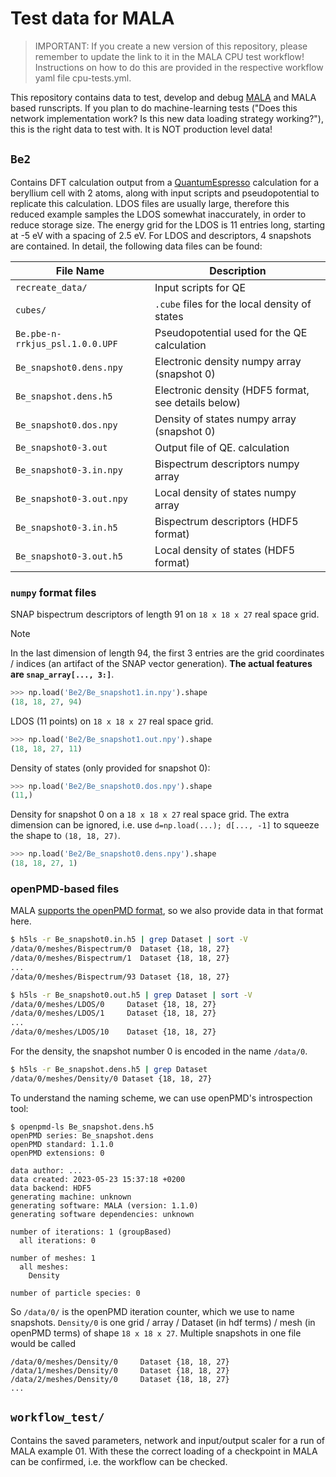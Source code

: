 # Test data for MALA

> IMPORTANT: If you create a new version of this repository, please remember to update the link
> to it in the MALA CPU test workflow! Instructions on how to do this are provided in the respective
> workflow yaml file cpu-tests.yml.

This repository contains data to test, develop and debug
[MALA](https://github.com/mala-project/mala) and MALA based runscripts. If you
plan to do machine-learning tests ("Does this network implementation work? Is
this new data loading strategy working?"), this is the right data to test with.
It is NOT production level data!

## `Be2`

Contains DFT calculation output from a
[QuantumEspresso](https://www.quantum-espresso.org/) calculation for a
beryllium cell with 2 atoms, along with input scripts and pseudopotential to
replicate this calculation. LDOS files are usually large, therefore this
reduced example samples the LDOS somewhat inaccurately, in order to reduce
storage size. The energy grid for the LDOS is 11 entries long, starting at
-5 eV with a spacing of 2.5 eV. For LDOS and descriptors, 4 snapshots are
contained. In detail, the following data files can be found:

File Name                       | Description
-|-
`recreate_data/`                | Input scripts for QE
`cubes/`                        | `.cube` files for the local density of states
`Be.pbe-n-rrkjus_psl.1.0.0.UPF` | Pseudopotential used for the QE calculation
`Be_snapshot0.dens.npy`         | Electronic density numpy array (snapshot 0)
`Be_snapshot.dens.h5`           | Electronic density (HDF5 format, see details below)
`Be_snapshot0.dos.npy`          | Density of states numpy array (snapshot 0)
`Be_snapshot0-3.out`            | Output file of QE. calculation
`Be_snapshot0-3.in.npy`         | Bispectrum descriptors numpy array
`Be_snapshot0-3.out.npy`        | Local density of states numpy array
`Be_snapshot0-3.in.h5`          | Bispectrum descriptors (HDF5 format)
`Be_snapshot0-3.out.h5`         | Local density of states (HDF5 format)

### `numpy` format files

SNAP bispectrum descriptors of length 91 on `18 x 18 x 27` real space grid.

> [!NOTE]
> In the last dimension of length 94, the first 3 entries are the grid coordinates / indices (an artifact of the SNAP vector generation). **The actual features are `snap_array[..., 3:]`**.


```py
>>> np.load('Be2/Be_snapshot1.in.npy').shape
(18, 18, 27, 94)
```

LDOS (11 points) on `18 x 18 x 27` real space grid.

```py
>>> np.load('Be2/Be_snapshot1.out.npy').shape
(18, 18, 27, 11)
```

Density of states (only provided for snapshot 0):

```py
>>> np.load('Be2/Be_snapshot0.dos.npy').shape
(11,)
```

Density for snapshot 0 on a `18 x 18 x 27` real space grid. The extra dimension
can be ignored, i.e. use `d=np.load(...); d[..., -1]` to squeeze the shape to
`(18, 18, 27)`.

```py
>>> np.load('Be2/Be_snapshot0.dens.npy').shape
(18, 18, 27, 1)
```


### openPMD-based files

MALA [supports the openPMD
format](https://mala-project.github.io/mala/advanced_usage/openpmd.html), so we
also provide data in that format here.

```sh
$ h5ls -r Be_snapshot0.in.h5 | grep Dataset | sort -V
/data/0/meshes/Bispectrum/0  Dataset {18, 18, 27}
/data/0/meshes/Bispectrum/1  Dataset {18, 18, 27}
...
/data/0/meshes/Bispectrum/93 Dataset {18, 18, 27}

$ h5ls -r Be_snapshot0.out.h5 | grep Dataset | sort -V
/data/0/meshes/LDOS/0     Dataset {18, 18, 27}
/data/0/meshes/LDOS/1     Dataset {18, 18, 27}
...
/data/0/meshes/LDOS/10    Dataset {18, 18, 27}
```

For the density, the snapshot number 0 is encoded in the name
`/data/0`.

```sh
$ h5ls -r Be_snapshot.dens.h5 | grep Dataset
/data/0/meshes/Density/0 Dataset {18, 18, 27}
```

To understand the naming scheme, we can use openPMD's introspection tool:

```
$ openpmd-ls Be_snapshot.dens.h5
openPMD series: Be_snapshot.dens
openPMD standard: 1.1.0
openPMD extensions: 0

data author: ...
data created: 2023-05-23 15:37:18 +0200
data backend: HDF5
generating machine: unknown
generating software: MALA (version: 1.1.0)
generating software dependencies: unknown

number of iterations: 1 (groupBased)
  all iterations: 0

number of meshes: 1
  all meshes:
    Density

number of particle species: 0
```

So `/data/0/` is the openPMD iteration counter, which we use to name snapshots.
`Density/0` is one grid / array / Dataset (in hdf terms) / mesh (in openPMD
terms) of shape `18 x 18 x 27`. Multiple snapshots in one file would be called

```
/data/0/meshes/Density/0     Dataset {18, 18, 27}
/data/1/meshes/Density/0     Dataset {18, 18, 27}
/data/2/meshes/Density/0     Dataset {18, 18, 27}
...
```


## `workflow_test/`

Contains the saved parameters, network and input/output scaler for a run of
MALA example 01. With these the correct loading of a checkpoint in MALA can be
confirmed, i.e. the workflow can be checked.
